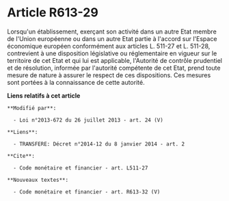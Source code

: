 # Article R613-29

Lorsqu'un établissement, exerçant son activité dans un autre Etat membre de l'Union européenne ou dans un autre Etat partie à
l'accord sur l'Espace économique européen conformément aux articles L. 511-27 et L. 511-28, contrevient à une disposition
législative ou réglementaire en vigueur sur le territoire de cet Etat et qui lui est applicable, l'Autorité de contrôle
prudentiel et de résolution, informée par l'autorité compétente de cet Etat, prend toute mesure de nature à assurer le
respect de ces dispositions. Ces mesures sont portées à la connaissance de cette autorité.

**Liens relatifs à cet article**

	**Modifié par**:

	  - Loi n°2013-672 du 26 juillet 2013 - art. 24 (V)

	**Liens**:

	  - TRANSFERE: Décret n°2014-12 du 8 janvier 2014 - art. 2

	**Cite**:

	  - Code monétaire et financier - art. L511-27

	**Nouveaux textes**:

	  - Code monétaire et financier - art. R613-32 (V)
